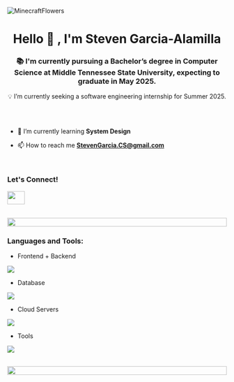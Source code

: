 ![MinecraftFlowers](https://www.commonapp.org/static/d46c74b83fc1bca9d7579f73bc6deb19/middle-tennessee-state-university_748.jpg)



<h1 align="center">Hello 👋 , I'm Steven Garcia-Alamilla</h1>

<h3 align="center"> 📚 I'm currently pursuing a Bachelor’s degree in Computer Science at Middle Tennessee State University, expecting to graduate in May 2025.</h3>
<p align="center"> 💡 I’m currently seeking a software engineering internship for Summer 2025.</p>




<br><br>


- 🌱 I’m currently learning **System Design**

- 📫 How to reach me **StevenGarcia.CS@gmail.com**


<br>
<h3 align="left">Let's Connect!</h3>
<p align="left">
<a href="https://linkedin.com/in/steven-garcia-alamilla" target="blank"><img align="center" src="https://raw.githubusercontent.com/rahuldkjain/github-profile-readme-generator/master/src/images/icons/Social/linked-in-alt.svg"  height="30" width="40" /></a>
</p>
<br>


<img src="https://i.imgur.com/dBaSKWF.gif" height="20" width="100%">

<h3 align="left">Languages and Tools:</h3>

- Frontend + Backend
<p align="left">
  <a href="https://skillicons.dev">
    <img src="https://skillicons.dev/icons?i=react,nextjs,ts,js,tailwind,nodejs,java,py" />
  </a>
</p>



- Database
<p align="left">
  <a href="https://skillicons.dev">
    <img src="https://skillicons.dev/icons?i=mysql,sqlite" />
  </a>
</p>

- Cloud Servers
<p align="left">
  <a href="https://skillicons.dev">
    <img src="https://skillicons.dev/icons?i=azure,aws" />
  </a>
</p>

- Tools
<p align="left">
  <a href="https://skillicons.dev">
    <img src="https://skillicons.dev/icons?i=git,github,vscode" />
  </a>
</p>

<br/>

<img src="https://i.imgur.com/dBaSKWF.gif" height="20" width="100%">




<br>
